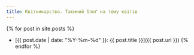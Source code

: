 ```yaml
---
title: Квітникарство. Таємний блоґ на тему квітів
---
```


{% for post in site.posts %}
- [{{ post.date | date: "%Y-%m-%d" }}: {{ post.title }}]({{ post.url }})
{% endfor %}
